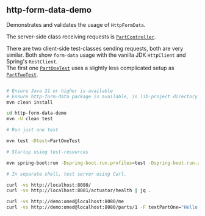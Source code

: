 http-form-data-demo
-------------------

Demonstrates and validates the usage of `HttpFormData`.

The server-side class receiving requests is [`PartController`](./src/main/java/com/github/fwi/httpformdatademo/PartController.java).

There are two client-side test-classes sending requests, both are very similar.
Both show `form-data` usage with the vanilla JDK `HttpClient` and Spring's `RestClient`.  
The first one [`PartOneTest`](./src/test/java/com/github/fwi/httpformdatademo/PartOneTest.java)
uses a slightly less complicated setup as [`PartTwoTest`](./src/test/java/com/github/fwi/httpformdatademo/PartTwoTest.java).

```bash

# Ensure Java 21 or higher is available
# Ensure http-form-data package is available, in lib-project directory http-form-data run:
mvn clean install

cd http-form-data-demo
mvn -U clean test

# Run just one test

mvn test -Dtest=PartOneTest

# Startup using test-resources

mvn spring-boot:run -Dspring-boot.run.profiles=test -Dspring-boot.run.additional-classpath-elements=src/test/resources

# In separate shell, test server using Curl.

curl -vs http://localhost:8080/
curl -vs http://localhost:8081/actuator/health | jq .

curl -vs http://demo:omed@localhost:8080/me
curl -vs http://demo:omed@localhost:8080/parts/1 -F textPartOne="Hello, world!" -F filePartOne=@README.md

```
